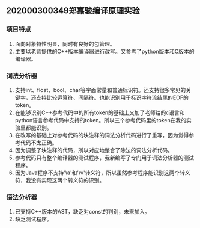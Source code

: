 ## 202000300349郑嘉骏编译原理实验

### 项目特点
1. 面向对象特性明显，同时有良好的包管理。
2. 主要以老师提供的C++版本编译器进行改写。又参考了python版本和C版本的编译器。

### 词法分析器

1. 支持int、float、bool、char等字面常量和普通标识符。还支持很多常见的关键字，还支持比较运算符、间隔符。也能识别用于标识字符流结尾的EOF的token。
2. 在能够识别C++参考代码中的所有token的基础上又加了老师给的c语言和python语言参考代码中支持的token。所以三个参考代码里的token在我的实验里都能识别。
3. 在改写的基础上对参考代码的块注释的词法分析代码进行了重写，因为觉得参考代码不太正确。
4. 因为调整了块注释的代码，所以对应地整合了除法的词法分析代码。
5. 参考代码只有整个编译器的测试程序，我新编写了专门用于词法分析器的测试程序。
6. 因为Java程序不支持'\a'和'\v'转义符，所以虽然参考程序能识别这两个转义符，我没有实现这两个转义符的识别。

### 语法分析器

1. 已支持C++版本的AST，缺乏对const的判别，未来加入。
2. 缺乏测试程序。